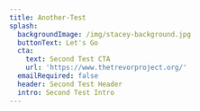 ```yaml
---
title: Another-Test
splash:
  backgroundImage: /img/stacey-background.jpg
  buttonText: Let's Go
  cta:
    text: Second Test CTA
    url: 'https://www.thetrevorproject.org/'
  emailRequired: false
  header: Second Test Header
  intro: Second Test Intro
---
```



